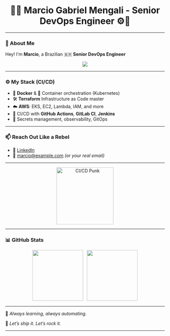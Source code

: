 
<h1 align="center">
  👨‍💻 Marcio Gabriel Mengali - Senior DevOps Engineer ⚙️🤘
</h1>


---

### 🎸 About Me

Hey! I'm **Marcio**, a Brazilian 🇧🇷 **Senior DevOps Engineer** 
<p align="center">
  <img src="https://skillicons.dev/icons?i=docker,kubernetes,terraform,aws,githubactions,linux,bash&theme=light" />
</p>

---

### ⚙️ My Stack (CI/CD)

- 🐳 **Docker** & 🧊 Container orchestration (Kubernetes)
- 🛠️ **Terraform** Infrastructure as Code master
- ☁️ **AWS**: EKS, EC2, Lambda, IAM, and more
- 🧪 CI/CD with **GitHub Actions**, **GitLab CI**, **Jenkins**
- 🔐 Secrets management, observability, GitOps

---

### 📫 Reach Out Like a Rebel

- 💼 [LinkedIn](https://www.linkedin.com/in/seu-usuario/)  
- 📧 marcio@example.com *(or your real email)*  

---

<p align="center">
  <img src="https://media.giphy.com/media/v1.Y2lkPTc5MGI3NjExbmdvdHhtMXl4NjUwOWdpZGNwaW1lZXVwbTlvMnhrMWM0OHM2M2dwciZlcD12MV9naWZzX3NlYXJjaCZjdD1n/q93uKqIEytf9O/giphy.gif" height="180" alt="CI/CD Punk">
</p>

---

### 📊 GitHub Stats

<p align="center">
  <img src="https://github-readme-stats.vercel.app/api?username=marciogabriel&show_icons=true&theme=radical" height="160"/>
  &nbsp;
  <img src="https://github-readme-stats.vercel.app/api/top-langs/?username=marciogabriel&layout=compact&theme=radical" height="160"/>
</p>

---

🧠 *Always learning, always automating.*

🤘 *Let’s ship it. Let’s rock it.*

---
